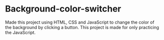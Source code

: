 # Background-color-switcher
Made this project using HTML, CSS and JavaScript to change the color of the background by clicking a button. This project is made for only practicing the JavaScript.
